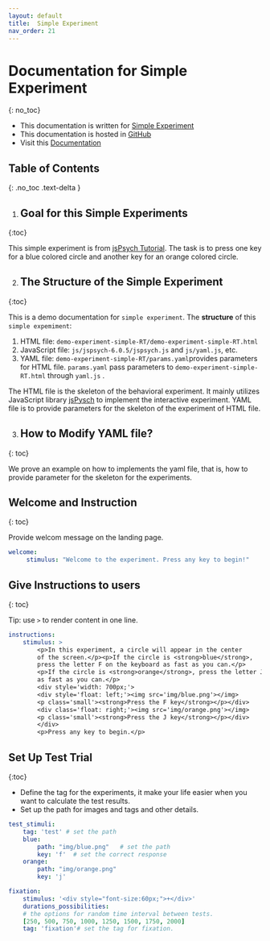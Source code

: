 ```yaml
---
layout: default
title:  Simple Experiment
nav_order: 21
---
```

# Documentation for Simple Experiment
{: no_toc}
* This documentation is written for [Simple Experiment](http://www.kathrynschuler.com/experiment-library/demo-experiment-simple-RT/demo-experiment-simple-RT.html)
* This documentation is hosted in [GitHub](https://github.com/kschuler/experiment-library/tree/master/demo-experiment-simple-RA)
* Visit this [Documentation](http://www.kathrynschuler.com/experiment-library/demo-experiment-simple-RA/readme.html)

## Table of Contents
{: .no_toc .text-delta }


1.  ## Goal for this Simple Experiments
{:toc}

This simple experiment is from [jsPsych Tutorial](https://www.jspsych.org/tutorials/rt-task/). The task is to press one key for a blue colored circle and another key for an orange colored circle.

2.  ## The Structure of  the Simple Experiment
{:toc}

This is a demo documentation for `simple experiment`. The **structure** of this `simple expemiment`:
1. HTML file: `demo-experiment-simple-RT/demo-experiment-simple-RT.html`
2. JavaScript file: `js/jspsych-6.0.5/jspsych.js` and  `js/yaml.js`, etc.
3. YAML file: `demo-experiment-simple-RT/params.yaml`provides parameters for HTML file.  `params.yaml` pass parameters to `demo-experiment-simple-RT.html` through `yaml.js` .

The HTML file is the skeleton of the behavioral experiment. It mainly utilizes JavaScript library  [jsPysch](https://www.jspsych.org/) to implement the interactive experiment. YAML file is to provide parameters for the skeleton of the experiment of HTML file. 

3. ## How to Modify YAML file?
{: toc}

We prove an example on how to implements the yaml file, that is, how to provide parameter for the skeleton for the experiments.

##  Welcome and Instruction 
{: toc}

Provide welcom message on the landing page.
```yaml
welcome:
     stimulus: "Welcome to the experiment. Press any key to begin!"
```
##  Give Instructions to users 
{: toc}

Tip: use `>` to render content in one line. 
```yaml
instructions:
    stimulus: >
        <p>In this experiment, a circle will appear in the center
        of the screen.</p><p>If the circle is <strong>blue</strong>,
        press the letter F on the keyboard as fast as you can.</p>
        <p>If the circle is <strong>orange</strong>, press the letter J
        as fast as you can.</p>
        <div style='width: 700px;'>
        <div style='float: left;'><img src='img/blue.png'></img>
        <p class='small'><strong>Press the F key</strong></p></div>
        <div class='float: right;'><img src='img/orange.png'></img>
        <p class='small'><strong>Press the J key</strong></p></div>
        </div>
        <p>Press any key to begin.</p>
```
## Set Up Test Trial
{:toc}

* Define the tag for the experiments, it make your life easier when you want to calculate the test results.
* Set up the path for images and tags and other details.

```yaml
test_stimuli: 
    tag: 'test' # set the path 
    blue:
        path: "img/blue.png"   # set the path
        key: 'f'  # set the correct response
    orange:
        path: "img/orange.png"
        key: 'j'

fixation:
    stimulus: '<div style="font-size:60px;">+</div>'
    durations_possibilities: 
    # the options for random time interval between tests.
    [250, 500, 750, 1000, 1250, 1500, 1750, 2000]
    tag: 'fixation'# set the tag for fixation.
```
<!--stackedit_data:
eyJoaXN0b3J5IjpbLTEyODA2MTEwNjcsMTMyMDI4NTg5NSwxNj
gxNzc3MzYxLDIxMDM3NzIxODEsLTE3MjEzNzk2NDcsLTQzMDEz
MTE5NCwtMTQ0ODQ1NTc1MCwtMTMwMjI2ODY4OSwtMTk3ODE3Nz
A5Niw0NDcwMzI1NTgsLTIwNjkzNTkwMDQsNzU3MTI3NDk1LC0y
Mjg0NTI2MDMsLTYxMzg3Mzk5LDIxMTMwODE1ODEsLTE4NTMxMD
cyOTMsLTE0NTExMDEwMzMsMTA3MDU3OTYwLDE1Mzc1MTE2NTQs
LTExMjk5NzIwMjNdfQ==
-->
